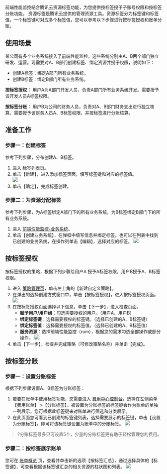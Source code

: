 前端性能监控结合腾讯云资源标签功能，为您提供按标签授予子账号权限和按标签分账功能。
资源标签是腾讯云提供的管理资源工具。资源标签分为标签键和标签值，一个标签键可对应多个标签值，您可以参考以下步骤进行按标签授权和账单分账。

## 使用场景
某公司有多个业务系统接入了前端性能监控。这些系统分别由A、B两个部门独立研发、运营。现需要对A、B部们创建标签、绑定资源并授予权限，说明如下：

- 创建A标签：绑定A部门所有业务系统。
- 创建B标签：绑定B部门所有业务系统。


**按标签授权：**
用户A为A部门开发人员，负责A部门所有业务系统开发。需要授予该开发人员A标签权限。

**按标签分账：**
用户B为公司的财务人员，负责对A、B部门财务支出进行独立核算。需要授予该财务人员A、B标签权限，并按标签进行分账核算。


## 准备工作

### 步骤一：创建标签
参考下列步骤，分布创建A、B标签。

1. 进入 [标签列表页](https://console.cloud.tencent.com/tag/taglist)。
2. 单击【新建】，进入添加标签页面，填写标签键和对应的标签值。  
	 ![](https://main.qcloudimg.com/raw/f90447eadac69660ceb355dd57b5fd32.jpg)
3. 单击【确定】，完成标签创建。


### 步骤二：为资源分配标签
参考下列步骤，为A标签绑定A部门下的所有业务系统，为B标签绑定B部门下的所有业务系统。
1. 进入 [前端性能监控-业务系统](https://console.cloud.tencent.com/rum/web/group-manage)。
2. 单击【创建业务系统】，在弹框中填写信息并绑定标签。也可以在列表中找到已创建的业务系统，在操作列单击【编辑】，选择对应的标签。
 ![](https://main.qcloudimg.com/raw/52b8702879cd0189a010c694a6127e1a.png)

## 按标签授权
按标签授权的策略，根据下列步骤给用户A 授予A标签权限，用户B授予A、B标签权限。

1. 进入 [策略管理页](https://console.cloud.tencent.com/cam/policy)，单击左上角的【新建自定义策略】。
2. 在弹出的选择创建方式窗口中，单击【按标签授权】，进入按标签授权页面。
   ![](https://main.qcloudimg.com/raw/94c8d429b7cdb878f46f3d6ab3f6d429.png)
3. 在按标签授权页面选择以下信息，单击【下一步】，进入检查页面。
	- **赋予用户/用户组**：勾选需要授权的用户。（用户A、用户B）
	- **绑定标签键**：选择需要授权的标签键。（选择已创建的A、B标签键）
	- **绑定标签值**：选择需要授权的标签值。（选择已创建的A、B标签值）
	- **服务资源**：选择前端性能监控（rum），根据您的需求勾选全部操作或部分操作。
![](https://main.qcloudimg.com/raw/fc8578ddb62287cb1c4a84951247eb65.png)
4. 单击【下一步】，检查并完成策略（可修改策略名称）并单击【完成】。

## 按标签分账
### 步骤一：设置分账标签
根据下列步骤设置A、B标签为分账标签：
1. 若要在账单中使用标签功能，您需要进入 [费用中心控制台](https://console.cloud.tencent.com/expense)，选择在左侧菜单【费用账单】 >【分账标签】。被设置为分账标签的标签键会作为账单的单独一列展示，您可根据此标签键来对账单进行筛选和分类展示。
2. 在此页面您可看到已创建的标签键列表，选择需要展示的标签键，单击【设置为分账标签】，即可将该标签键设置为账单中的分账标签。
    ![](https://main.qcloudimg.com/raw/6aeee9e6c7f3a0d7db5ecd7164af2def.png)

> ?分账标签最多只可设置5个，少量的分账标签更有助于轻松管理您的费用。

### 步骤二：按标签展示账单

您可在 [账单概览](https://console.cloud.tencent.com/expense/bill/overview) 页，查看并单击新的选项【按标签汇总】，通过选择具体的【标签键】，可查看根据该标签键汇总的相关资源的柱状图和列表。
![](https://main.qcloudimg.com/raw/cfce942a185390dff306835ffff3b3b2.png)